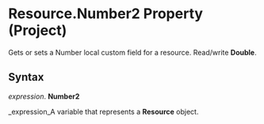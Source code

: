 
# Resource.Number2 Property (Project)

Gets or sets a Number local custom field for a resource. Read/write  **Double**.


## Syntax

 _expression_. **Number2**

 _expression_A variable that represents a  **Resource** object.

